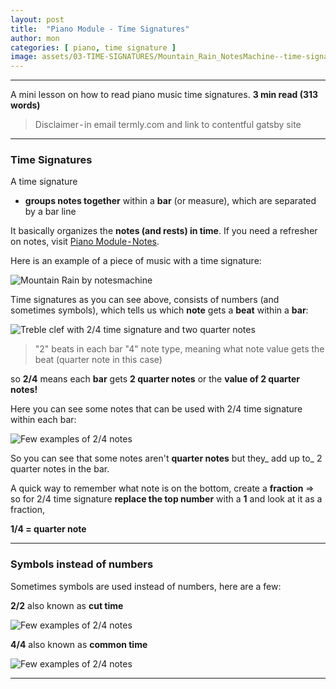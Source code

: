 ```yaml
---
layout: post
title:  "Piano Module - Time Signatures"
author: mon
categories: [ piano, time signature ]
image: assets/03-TIME-SIGNATURES/Mountain_Rain_NotesMachine--time-signature.png
---
```

---

A mini lesson on how to read piano music time signatures. **3 min read (313 words)**

> Disclaimer - in email termly.com and link to contentful gatsby site

---

### Time Signatures

A time signature

- **groups notes together** within a **bar** (or measure), which are separated by a bar line

It basically organizes the **notes (and rests) in time**. If you need a refresher on notes, visit [Piano Module - Notes]().

Here is an example of a piece of music with a time signature:

![Mountain Rain by notesmachine](https://m-piechatzek.github.io/notesmachinezzzz/assets/03-TIME-SIGNATURES/Mountain_Rain_NotesMachine--time-signature.png)

Time signatures as you can see above, consists of numbers (and sometimes symbols), which tells us which **note** gets a **beat** within a **bar**:

![Treble clef with 2/4 time signature and two quarter notes](https://m-piechatzek.github.io/notesmachinezzzz/assets/03-TIME-SIGNATURES/time-signature--2-4.png)

> "2" beats in each bar
> "4" note type, meaning what note value gets the beat (quarter note in this case)

so **2/4** means each **bar** gets **2 quarter notes** or the **value of 2 quarter notes!**

Here you can see some notes that can be used with 2/4 time signature within each bar:

![Few examples of 2/4 notes](https://m-piechatzek.github.io/notesmachinezzzz/assets/03-TIME-SIGNATURES/time-signature--2-4-notes.png)


So you can see that some notes aren't **quarter notes** but they_ add up to_ 2 quarter notes in the bar.

A quick way to remember what note is on the bottom, create a **fraction** => so for 2/4 time signature **replace the top number** with a **1** and look at it as a fraction, 

**1/4 = quarter note**

---

### Symbols instead of numbers

Sometimes symbols are used instead of numbers, here are a few:

**2/2** also known as **cut time**

![Few examples of 2/4 notes](https://m-piechatzek.github.io/notesmachinezzzz/assets/03-TIME-SIGNATURES/time-signature--symbols-2-2.png)

**4/4** also known as **common time**

![Few examples of 2/4 notes](https://m-piechatzek.github.io/notesmachinezzzz/assets/03-TIME-SIGNATURES/time-signature--symbols.png)

---
